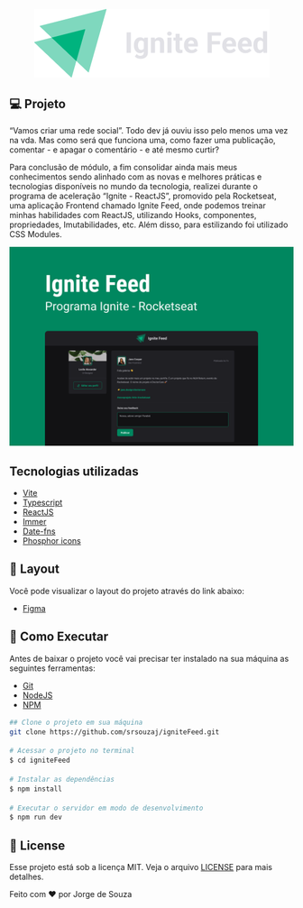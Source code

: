 <p align="center">
  <img alt="logo" src=".github/logo.png" />
  </p>

## **💻** Projeto

“Vamos criar uma rede social”. Todo dev já ouviu isso pelo menos uma vez na vda. Mas como será que funciona uma, como fazer uma publicação, comentar - e apagar o comentário - e até mesmo curtir?

Para conclusão de módulo, a fim consolidar ainda mais meus conhecimentos sendo alinhado com as novas e melhores práticas e tecnologias disponíveis no mundo da tecnologia, realizei durante o programa de aceleração “Ignite - ReactJS”, promovido pela Rocketseat, uma aplicação Frontend chamado Ignite Feed, onde podemos treinar minhas habilidades com ReactJS, utilizando Hooks, componentes, propriedades, Imutabilidades, etc. Além disso, para estilizando foi utilizado CSS Modules.

<p align="center">
  <img alt="background" src=".github/background.png" />
</p>

## Tecnologias utilizadas

- [Vite](https://vitejs.dev/)
- [Typescript](https://www.typescriptlang.org/)
- [ReactJS](https://pt-br.reactjs.org/)
- [Immer](https://github.com/immerjs/immer)
- [Date-fns](https://date-fns.org/)
- [Phosphor icons](https://phosphoricons.com/)

## **🔖** Layout

Você pode visualizar o layout do projeto através do link abaixo:

- [Figma](https://www.figma.com/community/file/1113573231685349036/Ignite-Feed)

## **🚀** Como Executar

Antes de baixar o projeto você vai precisar ter instalado na sua máquina as seguintes ferramentas:

- [Git](https://git-scm.com/)
- [NodeJS](https://nodejs.org/en/)
- [NPM](https://www.npmjs.com/)

```bash
## Clone o projeto em sua máquina
git clone https://github.com/srsouzaj/igniteFeed.git

# Acessar o projeto no terminal
$ cd igniteFeed

# Instalar as dependências
$ npm install

# Executar o servidor em modo de desenvolvimento
$ npm run dev
```

## 📝 License

Esse projeto está sob a licença MIT. Veja o arquivo [LICENSE](https://github.com/srsouzaj/igniteFeed/blob/master/LICENSE.MD) para mais detalhes.

Feito com ❤️ por Jorge de Souza
